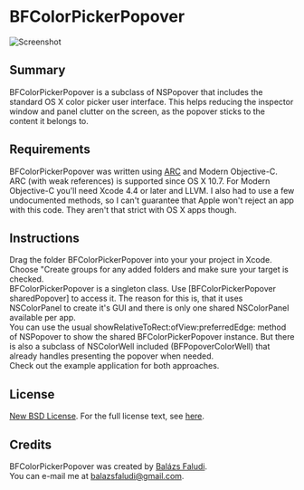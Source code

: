# BFColorPickerPopover

![Screenshot](http://i.imgur.com/Qm38i.png)

Summary
-------

BFColorPickerPopover is a subclass of NSPopover that includes the standard OS X color picker user interface. This helps reducing the inspector window and panel clutter on the screen, as the popover sticks to the content it belongs to.

Requirements
------------

BFColorPickerPopover was written using [ARC](http://developer.apple.com/library/mac/#releasenotes/ObjectiveC/RN-TransitioningToARC/Introduction/Introduction.html#//apple_ref/doc/uid/TP40011226) and Modern Objective-C.
ARC (with weak references) is supported since OS X 10.7.
For Modern Objective-C you'll need Xcode 4.4 or later and LLVM.
I also had to use a few undocumented methods, so I can't guarantee that Apple won't reject an app with this code. They aren't that strict with OS X apps though.

Instructions
------------

Drag the folder BFColorPickerPopover into your your project in Xcode.</br>
Choose "Create groups for any added folders and make sure your target is checked.</br>
BFColorPickerPopover is a singleton class. Use [BFColorPickerPopover sharedPopover] to access it. The reason for this is, that it uses NSColorPanel to create it's GUI and there is only one shared NSColorPanel available per app.</br>
You can use the usual showRelativeToRect:ofView:preferredEdge: method of NSPopover to show the shared BFColorPickerPopover instance. But there is also a subclass of NSColorWell included (BFPopoverColorWell) that already handles presenting the popover when needed.</br>
Check out the example application for both approaches.

License
-------

[New BSD License](http://en.wikipedia.org/wiki/BSD_licenses). For the full license text, see [here](https://raw.github.com/DrummerB/BFColorPickerPopover/master/License).

Credits
-------
BFColorPickerPopover was created by [Balázs Faludi](https://github.com/DrummerB).</br>
You can e-mail me at <balazsfaludi@gmail.com>.
